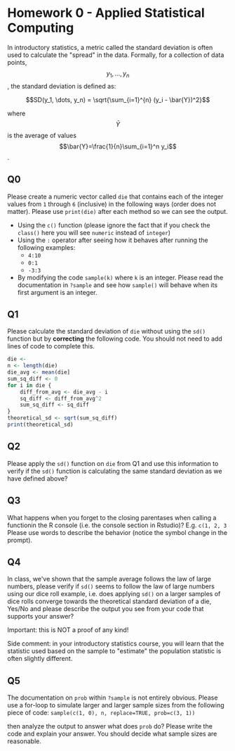 # Homework 0 - Applied Statistical Computing

In introductory statistics, a metric called the standard deviation
is often used to calculate the "spread" in the data. Formally, for
a collection of data points, $$y_1, \dots, y_n$$, the standard
deviation is defined as:

$$SD(y_1, \dots, y_n) = \sqrt{\sum_{i=1}^{n} (y_i - \bar{Y})^2}$$

where $$\bar{Y}$$ is the average of values $$\bar{Y}=\frac{1}{n}\sum_{i=1}^n y_i$$.

## Q0
Please create a numeric vector called `die` that contains each of the integer values from `1` through `6` (inclusive) in the following ways (order does not matter). Please use `print(die)` after each method so we can see the output.
- Using the `c()` function (please ignore the fact that if you check the `class()` here you will see `numeric` instead of `integer`)
- Using the `:` operator after seeing how it behaves after running the following examples:
  - `4:10`
  - `0:1`
  - `-3:3`
- By modifying the code `sample(k)` where `k` is an integer. Please read the documentation in `?sample` and see how `sample()` will behave when its first argument is an integer.

## Q1
Please calculate the standard deviation of `die` without using the `sd()` function but by **correcting** the following code. You should not need to add lines of code to complete this.

```r
die <- 
n <- length(die)
die_avg <- mean(die]
sum_sq_diff <- 0
for i in die {
    diff_from_avg <- die_avg - i
    sq_diff <- diff_from_avg^2
    sum_sq_diff <- sq_diff
}
theoretical_sd <- sqrt(sum_sq_diff)
print(theoretical_sd)
```

## Q2
Please apply the `sd()` function on `die` from Q1 and use this information to verify if the `sd()` function is calculating the same standard deviation as we have defined above?

## Q3
What happens when you forget to the closing parentases when calling a functionin the R console (i.e. the console section in Rstudio)? E.g. `c(1, 2, 3`
Please use words to describe the behavior (notice the symbol change in the prompt).

## Q4
In class, we've shown that the sample average follows the law of large numbers, please verify if `sd()` seems to follow the law of large numbers using our
dice roll example, i.e. does applying `sd()` on a larger samples of dice rolls converge towards the theoretical standard deviation of a die, Yes/No and please describe the output you see from your code that supports your answer?

Important: this is NOT a proof of any kind!

Side comment: in your introductory statistics course, you will learn that the statistic used based on the sample to "estimate" the population statistic is often slightly different.

## Q5
The documentation on `prob` within `?sample` is not entirely obvious. Please use a for-loop to simulate larger and larger sample sizes from the following piece of code:
`sample(c(1, 0), n, replace=TRUE, prob=c(3, 1))`

then analyze the output to answer what does `prob` do? Please write the code and explain your answer. You should decide what sample sizes are reasonable.
